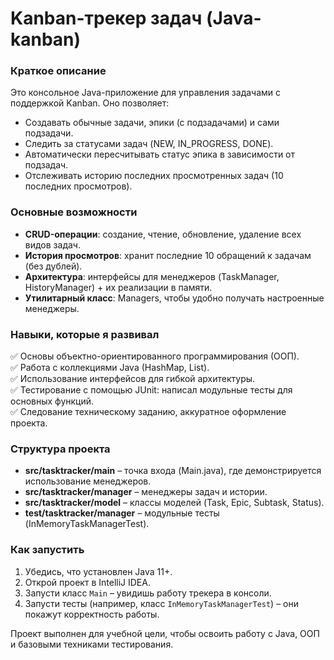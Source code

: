 # Kanban-трекер задач (Java-kanban)

### Краткое описание
Это консольное Java-приложение для управления задачами с поддержкой Kanban. Оно позволяет:
- Создавать обычные задачи, эпики (с подзадачами) и сами подзадачи.
- Следить за статусами задач (NEW, IN_PROGRESS, DONE).
- Автоматически пересчитывать статус эпика в зависимости от подзадач.
- Отслеживать историю последних просмотренных задач (10 последних просмотров).

### Основные возможности
- **CRUD-операции**: создание, чтение, обновление, удаление всех видов задач.
- **История просмотров**: хранит последние 10 обращений к задачам (без дублей).
- **Архитектура**: интерфейсы для менеджеров (TaskManager, HistoryManager) + их реализации в памяти.
- **Утилитарный класс**: Managers, чтобы удобно получать настроенные менеджеры.

### Навыки, которые я развивал
✅ Основы объектно-ориентированного программирования (ООП).  
✅ Работа с коллекциями Java (HashMap, List).  
✅ Использование интерфейсов для гибкой архитектуры.  
✅ Тестирование с помощью JUnit: написал модульные тесты для основных функций.  
✅ Следование техническому заданию, аккуратное оформление проекта.

### Структура проекта
- **src/tasktracker/main** – точка входа (Main.java), где демонстрируется использование менеджеров.
- **src/tasktracker/manager** – менеджеры задач и истории.
- **src/tasktracker/model** – классы моделей (Task, Epic, Subtask, Status).
- **test/tasktracker/manager** – модульные тесты (InMemoryTaskManagerTest).

### Как запустить
1. Убедись, что установлен Java 11+.
2. Открой проект в IntelliJ IDEA.
3. Запусти класс `Main` – увидишь работу трекера в консоли.
4. Запусти тесты (например, класс `InMemoryTaskManagerTest`) – они покажут корректность работы.

Проект выполнен для учебной цели, чтобы освоить работу с Java, ООП и базовыми техниками тестирования.